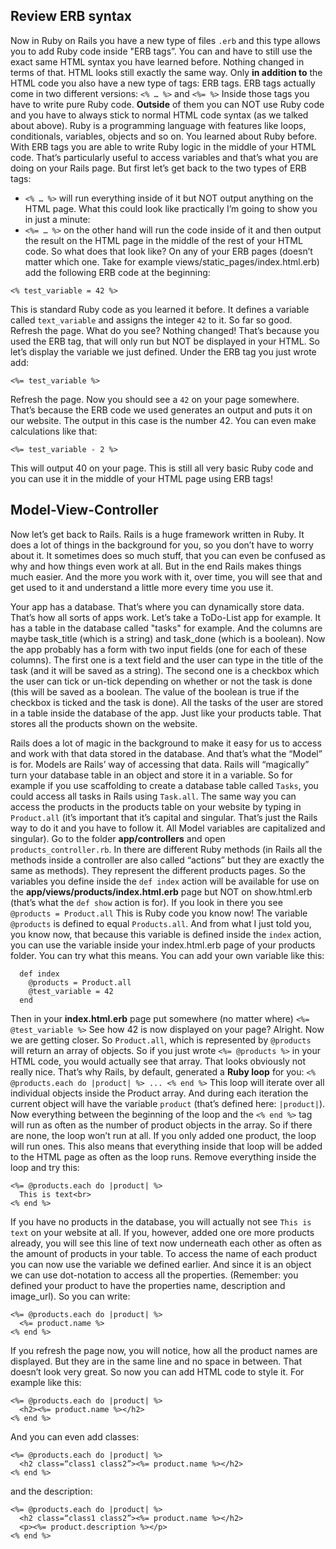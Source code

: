## Review ERB syntax

Now in Ruby on Rails you have a new type of files `.erb` and this type allows you to add Ruby code inside "ERB tags”. You can and have to still use the exact same HTML syntax you have learned before. Nothing changed in terms of that. HTML looks still exactly the same way. Only **in addition to** the HTML code you also have a new type of tags: ERB tags. ERB tags actually come in two different versions:  `<% … %>` and `<%= %>`
Inside those tags you have to write pure Ruby code. **Outside** of them you can NOT use Ruby code and you have to always stick  to normal HTML code syntax (as we talked about above).
Ruby is a programming language with features like loops, conditionals, variables, objects and so on. You learned about Ruby before. With ERB tags you are able to write Ruby logic in the middle of your HTML code. That’s particularly  useful to access variables and that’s what you are doing on your Rails page.
But first let’s get back to the two types of ERB tags:

- `<% … %>` will run everything inside of it but NOT output anything on the HTML page. What this could look like practically I’m going to show you in just a minute:
- `<%= … %>` on the other hand will run the code inside of it and then output the result on the HTML page in the middle of the rest of your HTML code.
So what does that look like? On any of your ERB pages (doesn’t matter which one. Take for example views/static_pages/index.html.erb) add the following ERB code at the beginning:

```
<% test_variable = 42 %>
```

This is standard Ruby code as you learned it before. It defines a variable called `text_variable` and assigns the integer `42` to it. So far so good. Refresh the page. What do you see? Nothing changed! That’s because you used the ERB tag, that will only run but NOT be displayed in your HTML. So let’s display the variable we just defined. Under the ERB tag you just wrote add:

```
<%= test_variable %>
```

Refresh the page. Now you should see a `42` on your page somewhere. That’s because the ERB code we used generates an output and puts it on our website. The output in this case is the number 42. You can even make calculations like that:

```
<%= test_variable - 2 %>
```

This will output 40 on your page. This is still all very basic Ruby code and you can use it in the middle of your HTML page using ERB tags!

## Model-View-Controller

Now let’s get back to Rails. Rails is a huge framework written in Ruby. It does a lot of things in the background for you, so you don’t have to worry about it. It sometimes does so much stuff, that you can even be confused as why and how things even work at all. But in the end Rails makes things much easier. And the more you work with it, over time, you will see that and get used to it and understand a little more every time you use it.

Your app has a database. That’s where you can dynamically store data. That’s how all sorts of apps work. Let’s take a ToDo-List app for example. It has a table in the database called "tasks" for example. And the columns are maybe task_title (which is a string) and task_done (which is a boolean). Now the app probably has a form with two input fields (one for each of these columns). The first one is a text field and the user can type in the title of the task (and it will be saved as a string). The second one is a checkbox which the user can tick or un-tick depending on whether or not the task is done (this will be saved as a boolean. The value of the boolean is true if the checkbox is ticked and the task is done). All the tasks of the user are stored in a table inside the database of the app. Just like your products table. That stores all the products shown on the website.

Rails does a lot of magic in the background to make it easy for us to access and work with that data stored in the database. And that’s what the “Model” is for. Models are Rails’ way of accessing that data. Rails will “magically” turn your database table in an object and store it in a variable. So for example if you use scaffolding to create a database table called `Tasks`, you could access all tasks in Rails using `Task.all`. The same way you can access the products in the products table on your website by typing in `Product.all` (it’s important that it’s capital and singular. That’s just the Rails way to do it and you have to follow it. All Model variables are capitalized and singular).
Go to the folder **app/controllers** and open `products_controller.rb`. In there are different Ruby methods (in Rails all the methods inside a controller are also called “actions” but they are exactly the same as methods). They represent the different products pages. So the variables you define inside the `def index` action will be available for use on the **app/views/products/index.html.erb** page but NOT on show.html.erb (that’s what the `def show` action is for).
If you look in there you see `@products = Product.all`
This is Ruby code you know now! The variable `@products` is defined to equal `Products.all`. And from what I just told you, you know now, that because this variable is defined inside the `index` action, you can use the variable inside your index.html.erb page of your products folder.
You can try what this means. You can add your own variable like this:

```
  def index
    @products = Product.all
    @test_variable = 42
  end
```

Then in your **index.html.erb** page put somewhere (no matter where) `<%= @test_variable %>`
See how 42 is now displayed on your page?
Alright. Now we are getting closer. So `Product.all`, which is represented by `@products` will return an array of objects. So if you just wrote `<%= @products %>` in your HTML code, you would actually see that array. That looks obviously not really nice. That’s why Rails, by default, generated a **Ruby loop** for you: `<% @products.each do |product| %> ... <% end %>`
This loop will iterate over all individual objects inside the Product array. And during each iteration the current object will have the variable `product` (that’s defined here: `|product|`). Now everything between the beginning of the loop and the `<% end %>` tag will run as often as the number of product objects in the array. So if there are none, the loop won’t run at all. If you only added one product, the loop will run ones.
This also means that everything inside that loop will be added to the HTML page as often as the loop runs. Remove everything inside the loop and try this:

```
<%= @products.each do |product| %>
  This is text<br>
<% end %>
```

If you have no products in the database, you will actually not see `This is text` on your website at all. If you, however, added one ore more products already, you will see this line of text now underneath each other as often as the amount of products in your table.
To access the name of each product you can now use the variable we defined earlier. And since it is an object we can use dot-notation to access all the properties. (Remember: you defined your product to have the properties name, description and image_url).
So you can write:

```
<%= @products.each do |product| %>
  <%= product.name %>
<% end %>
```

If you refresh the page now, you will notice, how all the product names are displayed. But they are in the same line and no space in between. That doesn’t look very great. So now you can add HTML code to style it. For example like this:

```
<%= @products.each do |product| %>
  <h2><%= product.name %></h2>
<% end %>
```

And you can even add classes:

```
<%= @products.each do |product| %>
  <h2 class=“class1 class2”><%= product.name %></h2>
<% end %>
```

and the description:

```
<%= @products.each do |product| %>
  <h2 class=“class1 class2”><%= product.name %></h2>
  <p><%= product.description %></p>
<% end %>
```
